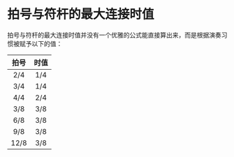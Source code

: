 # 拍号与符杆的最大连接时值

拍号与符杆的最大连接时值并没有一个优雅的公式能直接算出来，而是根据演奏习惯被赋予以下的值：

|  拍号  | 时值  |
| :----: | :---: |
| $2/4$  | $1/4$ |
| $3/4$  | $1/4$ |
| $4/4$  | $2/4$ |
| $3/8$  | $3/8$ |
| $6/8$  | $3/8$ |
| $9/8$  | $3/8$ |
| $12/8$ | $3/8$ |
